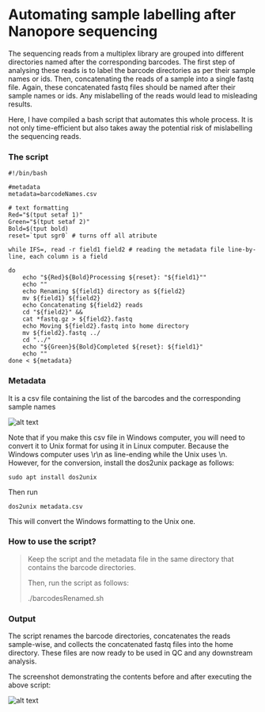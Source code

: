 # **Automating sample labelling after Nanopore sequencing** <br />



The sequencing reads from a multiplex library are grouped into different directories named after the corresponding barcodes. The first step of analysing these reads is to label the barcode directories as per their sample names or ids. Then, concatenating the reads of a sample into a single fastq file. Again, these concatenated fastq files should be named after their sample names or ids. Any mislabelling of the reads would lead to misleading results.


Here, I have compiled a bash script that automates this whole process. It is not only time-efficient but also takes away the potential risk of mislabelling the sequencing reads.



### **The script**


```
#!/bin/bash

#metadata
metadata=barcodeNames.csv

# text formatting
Red="$(tput setaf 1)"
Green="$(tput setaf 2)"
Bold=$(tput bold)
reset=`tput sgr0` # turns off all atribute

while IFS=, read -r field1 field2 # reading the metadata file line-by-line, each column is a field

do  
    echo "${Red}${Bold}Processing ${reset}: "${field1}"" 
    echo ""
    echo Renaming ${field1} directory as ${field2} 
    mv ${field1} ${field2} 
    echo Concatenating ${field2} reads
    cd "${field2}" &&
    cat *fastq.gz > ${field2}.fastq
    echo Moving ${field2}.fastq into home directory
    mv ${field2}.fastq ../
    cd "../"
    echo "${Green}${Bold}Completed ${reset}: ${field1}"
    echo ""
done < ${metadata}

```



### **Metadata**



It is a csv file containing the list of the barcodes and the corresponding sample names



 ![alt text](https://github.com/asadprodhan/Nanopore-Data-Tools/blob/main/MetaData.PNG)
 
 
 
Note that if you make this csv file in Windows computer, you will need to convert it to Unix format for using it in Linux computer. Because the Windows computer uses \r\n as line-ending while the Unix uses \n. However, for the conversion, install the dos2unix package as follows:


```
sudo apt install dos2unix
```


Then run


```
dos2unix metadata.csv
```


This will convert the Windows formatting to the Unix one. 



### **How to use the script?**



>Keep the script and the metadata file in the same directory that contains the barcode directories. 
>
>Then, run the script as follows:
>
>./barcodesRenamed.sh



### **Output**



The script renames the barcode directories, concatenates the reads sample-wise, and collects the concatenated fastq files into the home directory. These files are now ready to be used in QC and any downstream analysis. 


The screenshot demonstrating the contents before and after executing the above script: 



 ![alt text](https://github.com/asadprodhan/Nanopore-Data-Tools/blob/main/TerminalScreenShot.PNG)
 
 
